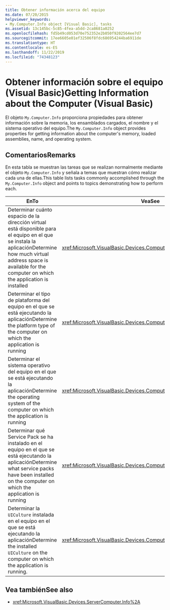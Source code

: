 ```yaml
---
title: Obtener información acerca del equipo
ms.date: 07/20/2015
helpviewer_keywords:
- My.Computer.Info object [Visual Basic], tasks
ms.assetid: 13c145bc-5c85-4fea-a5dd-2ca8681a0252
ms.openlocfilehash: fd5b49cd053d70e752352e2b050f9202564ee7d7
ms.sourcegitcommit: 17ee6605e01ef32506f8fdc686954244ba6911de
ms.translationtype: HT
ms.contentlocale: es-ES
ms.lasthandoff: 11/22/2019
ms.locfileid: "74348123"
---
```

# <a name="getting-information-about-the-computer-visual-basic"></a><span data-ttu-id="7220d-102">Obtener información sobre el equipo (Visual Basic)</span><span class="sxs-lookup"><span data-stu-id="7220d-102">Getting Information about the Computer (Visual Basic)</span></span>

<span data-ttu-id="7220d-103">El objeto `My.Computer.Info` proporciona propiedades para obtener información sobre la memoria, los ensamblados cargados, el nombre y el sistema operativo del equipo.</span><span class="sxs-lookup"><span data-stu-id="7220d-103">The `My.Computer.Info` object provides properties for getting information about the computer's memory, loaded assemblies, name, and operating system.</span></span>

## <a name="remarks"></a><span data-ttu-id="7220d-104">Comentarios</span><span class="sxs-lookup"><span data-stu-id="7220d-104">Remarks</span></span>

<span data-ttu-id="7220d-105">En esta tabla se muestran las tareas que se realizan normalmente mediante el objeto `My.Computer.Info` y señala a temas que muestran cómo realizar cada una de ellas.</span><span class="sxs-lookup"><span data-stu-id="7220d-105">This table lists tasks commonly accomplished through the `My.Computer.Info` object and points to topics demonstrating how to perform each.</span></span>

|<span data-ttu-id="7220d-106">En</span><span class="sxs-lookup"><span data-stu-id="7220d-106">To</span></span>|<span data-ttu-id="7220d-107">Vea</span><span class="sxs-lookup"><span data-stu-id="7220d-107">See</span></span>|
|---|---|
|<span data-ttu-id="7220d-108">Determinar cuánto espacio de la dirección virtual está disponible para el equipo en el que se instala la aplicación</span><span class="sxs-lookup"><span data-stu-id="7220d-108">Determine how much virtual address space is available for the computer on which the application is installed</span></span>|<xref:Microsoft.VisualBasic.Devices.ComputerInfo.TotalVirtualMemory%2A>|
|<span data-ttu-id="7220d-109">Determinar el tipo de plataforma del equipo en el que se está ejecutando la aplicación</span><span class="sxs-lookup"><span data-stu-id="7220d-109">Determine the platform type of the computer on which the application is running</span></span>|<xref:Microsoft.VisualBasic.Devices.ComputerInfo.OSPlatform%2A>|
|<span data-ttu-id="7220d-110">Determinar el sistema operativo del equipo en el que se está ejecutando la aplicación</span><span class="sxs-lookup"><span data-stu-id="7220d-110">Determine the operating system of the computer on which the application is running</span></span>|<xref:Microsoft.VisualBasic.Devices.ComputerInfo.OSFullName%2A>|
|<span data-ttu-id="7220d-111">Determinar qué Service Pack se ha instalado en el equipo en el que se está ejecutando la aplicación</span><span class="sxs-lookup"><span data-stu-id="7220d-111">Determine what service packs have been installed on the computer on which the application is running</span></span>|<xref:Microsoft.VisualBasic.Devices.ComputerInfo.OSVersion%2A>|
|<span data-ttu-id="7220d-112">Determinar la `UICulture` instalada en el equipo en el que se está ejecutando la aplicación</span><span class="sxs-lookup"><span data-stu-id="7220d-112">Determine the installed `UICulture` on the computer on which the application is running.</span></span>|<xref:Microsoft.VisualBasic.Devices.ComputerInfo.InstalledUICulture%2A>|

## <a name="see-also"></a><span data-ttu-id="7220d-113">Vea también</span><span class="sxs-lookup"><span data-stu-id="7220d-113">See also</span></span>

- <xref:Microsoft.VisualBasic.Devices.ServerComputer.Info%2A>
